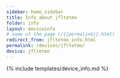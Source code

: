 ```yaml
---
sidebar: home_sidebar
title: Info about jfltetmo
folder: info
layout: deviceinfo
# name of the page (/{{permalink}}.html)
redirect_from: jfltetmo_info.html
permalink: /devices/jfltetmo/
device: jfltetmo
---
```

{% include templates/device_info.md %}
